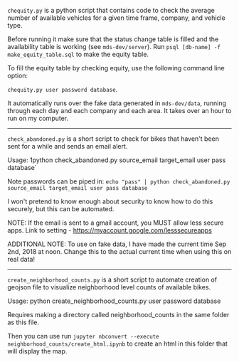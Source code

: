 `chequity.py` is a python script that contains code to check the average number of available vehicles for a given time frame, company, and vehicle type.

Before running it make sure that the status change table is filled and the availability table is working (see `mds-dev/server`). Run `psql [db-name] -f make_equity_table.sql` to make the equity table. 

To fill the equity table by checking equity, use the following command line option:

`chequity.py user password database`. 

It automatically runs over the fake data generated in `mds-dev/data`, running through each day and each company and each area. It takes over an hour to run on my computer. 

***

`check_abandoned.py` is a short script to check for bikes that haven't been sent for a while and sends an email alert. 

Usage: 1python check_abandoned.py source_email target_email user pass database`

Note passwords can be piped in:
    `echo "pass" | python check_abandoned.py source_email target_email user pass database`

I won't pretend to know enough about security to know how to do this securely, but 
this can be automated. 

NOTE: If the email is sent to a gmail account, you MUST allow less secure apps.
Link to setting - https://myaccount.google.com/lesssecureapps

ADDITIONAL NOTE: To use on fake data, I have made the current time Sep 2nd, 2018 at noon.
Change this to the actual current time when using this on real data!

***

`create_neighborhood_counts.py` is a short script to automate creation of geojson file to visualize neighborhood
level counts of available bikes.

Usage: python create_neighborhood_counts.py user password database

Requires making a directory called neighborhood_counts in the same folder as this file.

Then you can use run `jupyter nbconvert --execute neighborhood_counts/create_html.ipynb` to create an html in this folder that will display the map.

